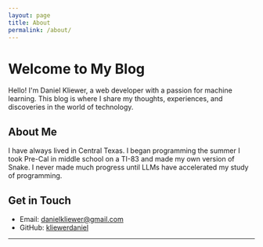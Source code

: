 ```yaml
---
layout: page
title: About
permalink: /about/
---
```


# Welcome to My Blog

Hello! I'm Daniel Kliewer, a web developer with a passion for machine learning. 
This blog is where I share my thoughts, experiences, and discoveries in the world of technology.

## About Me

I have always lived in Central Texas. I began programming the summer I took Pre-Cal in middle school on a TI-83 and made my own version of Snake. I never made much progress until LLMs have accelerated my study of programming.

## Get in Touch

- Email: [danielkliewer@gmail.com](mailto:danielkliewer@gmail.com)
- GitHub: [kliewerdaniel](https://github.com/kliewerdaniel)

---
